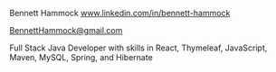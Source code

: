 Bennett Hammock
www.linkedin.com/in/bennett-hammock

BennettHammock@gmail.com

Full Stack Java Developer with skills in React, Thymeleaf, JavaScript, Maven, MySQL, Spring, and Hibernate


<!---
BHammock33/BHammock33 is a ✨ special ✨ repository because its `README.md` (this file) appears on your GitHub profile.
You can click the Preview link to take a look at your changes.
--->
